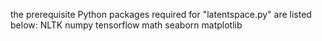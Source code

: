 the prerequisite Python packages required for "latentspace.py" are listed below:
NLTK
numpy
tensorflow
math
seaborn
matplotlib
